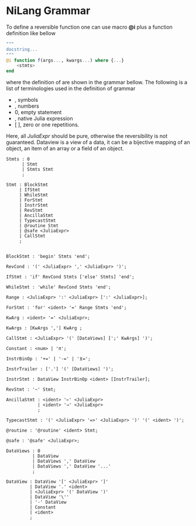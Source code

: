 # NiLang Grammar

To define a reversible function one can use macro **@i** plus a function definition like bellow

```julia
"""
docstring...
"""
@i function f(args..., kwargs...) where {...}
    <stmts>
end
```

where the definition of **<stmts>** are shown in the grammar bellow.
The following is a list of terminologies used in the definition of grammar

* <ident>, symbols
* <num>, numbers
* $0$, empty statement
* <JuliaExpr>, native Julia expression
* $[$ $]$,  zero or one repetitions.

Here, all $JuliaExpr$ should be pure, otherwise the reversibility is not guaranteed.
Dataview is a view of a data, it can be a bijective mapping of an object, an item of an array or a field of an object.


```bnf
Stmts : 0 
      | Stmt
      | Stmts Stmt
      ;

Stmt : BlockStmt
     | IfStmt
     | WhileStmt
     | ForStmt
     | InstrStmt
     | RevStmt
     | AncillaStmt
     | TypecastStmt 
     | @routine Stmt
     | @safe <JuliaExpr>
     | CallStmt
     ;


BlockStmt : 'begin' Stmts 'end';

RevCond : '(' <JuliaExpr> ',' <JuliaExpr> ')';

IfStmt : 'if' RevCond Stmts ['else' Stmts] 'end';

WhileStmt : 'while' RevCond Stmts 'end';

Range : <JuliaExpr> ':' <JuliaExpr> [':' <JuliaExpr>];

ForStmt : 'for' <ident> '=' Range Stmts 'end';

KwArg : <ident> '=' <JuliaExpr>;

KwArgs : [KwArgs ','] KwArg ;

CallStmt : <JuliaExpr> '(' [DataViews] [';' KwArgs] ')';

Constant : <num> | 'π';

InstrBinOp : '+=' | '-=' | '⊻=';

InstrTrailer : ['.'] '(' [DataViews] ')';

InstrStmt : DataView InstrBinOp <ident> [InstrTrailer];

RevStmt : '~' Stmt;

AncillaStmt : <ident> '←' <JuliaExpr>
            | <ident> '→' <JuliaExpr>
            ;

TypecastStmt : '(' <JuliaExpr> '=>' <JuliaExpr> ')' '(' <ident> ')';

@routine : '@routine' <ident> Stmt;

@safe : '@safe' <JuliaExpr>;

DataViews : 0
          | DataView
          | DataViews ',' DataView
          | DataViews ',' DataView '...'
          ;

DataView : DataView '[' <JuliaExpr> ']'
         | DataView '.' <ident>
         | <JuliaExpr> '(' DataView ')'
         | DataView '\''
         | '-' DataView
         | Constant
         | <ident>
         ;
```
